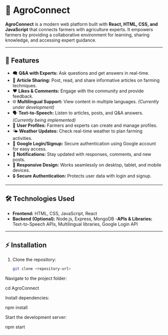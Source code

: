 # 🌾 AgroConnect

**AgroConnect** is a modern web platform built with **React, HTML, CSS, and JavaScript** that connects farmers with agriculture experts. It empowers farmers by providing a collaborative environment for learning, sharing knowledge, and accessing expert guidance.

---

## 🚀 Features
- 🗨️ **Q&A with Experts:** Ask questions and get answers in real-time.  
- 📝 **Article Sharing:** Post, read, and share informative articles on farming techniques.  
- ❤️ **Likes & Comments:** Engage with the community and provide feedback.
- 🌐 **Multilingual Support:** View content in multiple languages. *(Currently under development)*  
- 🗣 **Text-to-Speech:** Listen to articles, posts, and Q&A answers. *(Currently being implemented)*  
- 👤 **User Profiles:** Farmers and experts can create and manage profiles.
- 🌤 **Weather Updates:** Check real-time weather to plan farming activities.
- 🔑 **Google Login/Signup:** Secure authentication using Google account for easy access. 
- 🔔 **Notifications:** Stay updated with responses, comments, and new posts.
- 📱 **Responsive Design:** Works seamlessly on desktop, tablet, and mobile devices.  
- 🔒 **Secure Authentication:** Protects user data with login and signup.  

---

## 🛠 Technologies Used
- **Frontend:** HTML, CSS, JavaScript, React  
- **Backend (Optional):** Node.js, Express, MongoDB
-**APIs & Libraries:** Text-to-Speech APIs, Multilingual libraries, Google Login API


---

## ⚡ Installation
1. Clone the repository:  
   ```bash
   git clone <repository-url>
Navigate to the project folder:

cd AgroConnect


Install dependencies:

npm install


Start the development server:

npm start
